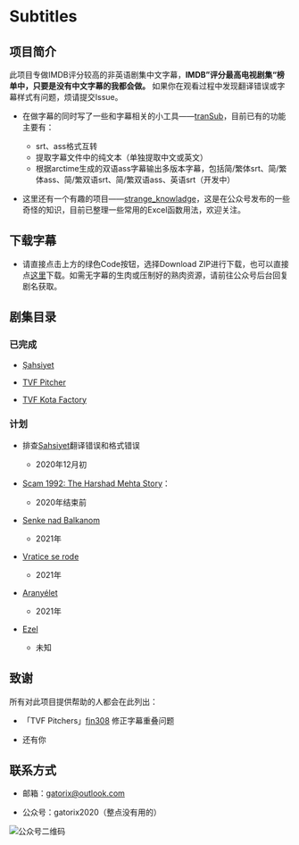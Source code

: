 # Subtitles

## 项目简介

此项目专做IMDB评分较高的非英语剧集中文字幕，**IMDB”评分最高电视剧集“榜单中，只要是没有中文字幕的我都会做。** 如果你在观看过程中发现翻译错误或字幕样式有问题，烦请提交Issue。
  
+ 在做字幕的同时写了一些和字幕相关的小工具——[tranSub](https://github.com/Gatorix/tranSub)，目前已有的功能主要有：
  + srt、ass格式互转
  + 提取字幕文件中的纯文本（单独提取中文或英文）
  + 根据arctime生成的双语ass字幕输出多版本字幕，包括简/繁体srt、简/繁体ass、简/繁双语srt、简/繁双语ass、英语srt（开发中）

+ 这里还有一个有趣的项目——[strange_knowladge](https://github.com/Gatorix/strange_knowladge)，这是在公众号发布的一些奇怪的知识，目前已整理一些常用的Excel函数用法，欢迎关注。

## 下载字幕

+ 请直接点击上方的绿色Code按钮，选择Download ZIP进行下载，也可以直接点[这里](https://github.com/Gatorix/subtitles/archive/master.zip)下载。如需无字幕的生肉或压制好的熟肉资源，请前往公众号后台回复剧名获取。

## 剧集目录

### 已完成

+ [Şahsiyet](https://www.imdb.com/title/tt7920978/)

+ [TVF Pitcher](https://www.imdb.com/title/tt4742876/)
  
+ [TVF Kota Factory](https://www.imdb.com/title/tt9432978/)
  
### 计划

+ 排查[Şahsiyet](https://www.imdb.com/title/tt7920978/)翻译错误和格式错误
  + 2020年12月初

+ [Scam 1992: The Harshad Mehta Story](https://www.imdb.com/title/tt12392504/)：
  + 2020年结束前
  
+ [Senke nad Balkanom](https://www.imdb.com/title/tt6108262/)
  + 2021年

+ [Vratice se rode](https://www.imdb.com/title/tt1043822/)
  + 2021年
  
+ [Aranyélet](https://www.imdb.com/title/tt5099020/)
  + 2021年
  
+ [Ezel](https://www.imdb.com/title/tt1534360/)
  + 未知
  
## 致谢

所有对此项目提供帮助的人都会在此列出：

+ 「TVF Pitchers」[fjn308](https://github.com/fjn308) 修正字幕重叠问题

+ 还有你
  
## 联系方式

+ 邮箱：gatorix@outlook.com

+ 公众号：gatorix2020（整点没有用的）
  
![公众号二维码](https://i.loli.net/2020/12/01/kUpPoLGzT2Q9Rhu.jpg)
